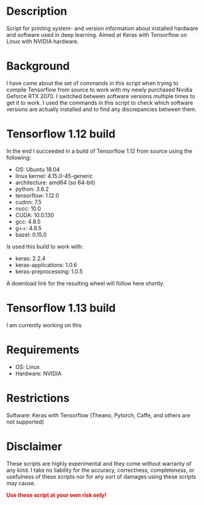 # Description
Script for printing system- and version information about installed hardware and software used in deep learning.
Aimed at Keras with Tensorflow on Linux with NVIDIA hardware.

# Background 
I have come about the set of commands in this script when trying to compile Tensorflow from source to work 
with my newly purchased Nvidia Geforce RTX 2070. I switched between software versions multiple times to get it to work.
I used the commands in this script to check which software versions are actually installed and to find any discrepancies between them.

# Tensorflow 1.12 build
In the end I succeeded in a build of Tensorflow 1.12 from source using the following:
- OS: Ubuntu 18.04
- linux kernel: 4.15.0-45-generic
- architecture: amd64 (so 64-bit)
- python: 3.6.2
- tensorflow: 1.12.0
- cudnn: 7.5
- nvcc: 10.0
- CUDA: 10.0.130
- gcc: 4.8.5
- g++: 4.8.5
- bazel: 0.15.0

Is used this build to work with:
- keras: 2.2.4
- keras-applications: 1.0.6
- keras-preprocessing: 1.0.5

A download link for the resulting wheel will follow here shortly.

# Tensorflow 1.13 build
I am currently working on this
     
# Requirements
- OS: Linux
- Hardware: NVIDIA

# Restrictions
Software: Keras with Tensorflow (Theano, Pytorch, Caffe, and others are not supported)
  
# Disclaimer
These scripts are highly experimental and they come without warranty of any kind.
I take no liability for the accuracy, correctness, completeness, or usefulness of these scripts nor for any sort of damages using these scripts may cause.

<span style="color:red">**Use these script at your own risk only!**</span>
